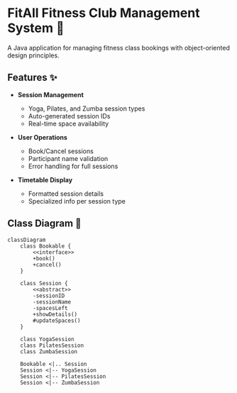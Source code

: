 # FitAll Fitness Club Management System 💪
A Java application for managing fitness class bookings with object-oriented design principles.

## Features ✨

- **Session Management**
  - Yoga, Pilates, and Zumba session types
  - Auto-generated session IDs
  - Real-time space availability

- **User Operations**
  - Book/Cancel sessions
  - Participant name validation
  - Error handling for full sessions

- **Timetable Display**
  - Formatted session details
  - Specialized info per session type

## Class Diagram 📐
```mermaid
classDiagram
    class Bookable {
        <<interface>>
        +book()
        +cancel()
    }
    
    class Session {
        <<abstract>>
        -sessionID
        -sessionName
        -spacesLeft
        +showDetails()
        #updateSpaces()
    }
    
    class YogaSession
    class PilatesSession
    class ZumbaSession
    
    Bookable <|.. Session
    Session <|-- YogaSession
    Session <|-- PilatesSession
    Session <|-- ZumbaSession
